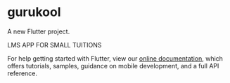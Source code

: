 # gurukool

A new Flutter project.

LMS APP FOR SMALL TUITIONS

For help getting started with Flutter, view our
[online documentation](https://flutter.dev/docs), which offers tutorials,
samples, guidance on mobile development, and a full API reference.
